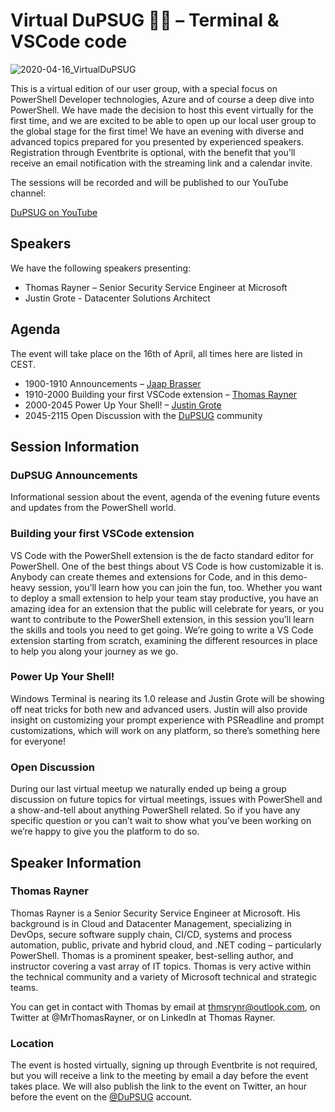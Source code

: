 # Virtual DuPSUG 👩‍💻 – Terminal &amp; VSCode code

![2020-04-16_VirtualDuPSUG](https://i0.wp.com/dupsug.com/wp-content/uploads/2020/04/2020-04-08_VirtualDuPSUG_April.png?resize=768%2C432)

This is a virtual edition of our user group, with a special focus on PowerShell Developer technologies, Azure and of course a deep dive into PowerShell. We have made the decision to host this event virtually for the first time, and we are excited to be able to open up our local user group to the global stage for the first time! We have an evening with diverse and advanced topics prepared for you presented by experienced speakers. Registration through Eventbrite is optional, with the benefit that you’ll receive an email notification with the streaming link and a calendar invite.

The sessions will be recorded and will be published to our YouTube channel:

[DuPSUG on YouTube](https://www.youtube.com/channel/UC5iBPdiO47C_h_y1L0wndLQ)

## Speakers

We have the following speakers presenting:

* Thomas Rayner – Senior Security Service Engineer at Microsoft
* Justin Grote - Datacenter Solutions Architect
 

## Agenda

The event will take place on the 16th of April, all times here are listed in CEST.

* 1900-1910 Announcements – [Jaap Brasser](https://twitter.com/jaap_brasser)
* 1910-2000 Building your first VSCode extension – [Thomas Rayner](https://twitter.com/MrThomasRayner)
* 2000-2045 Power Up Your Shell! – [Justin Grote](https://twitter.com/JustinWGrote)
* 2045-2115 Open Discussion with the [DuPSUG](https://twitter.com/dupsug) community
 

## Session Information

### DuPSUG Announcements

Informational session about the event, agenda of the evening future events and updates from the PowerShell world.

### Building your first VSCode extension

VS Code with the PowerShell extension is the de facto standard editor for PowerShell. One of the best things about VS Code is how customizable it is. Anybody can create themes and extensions for Code, and in this demo-heavy session, you’ll learn how you can join the fun, too. Whether you want to deploy a small extension to help your team stay productive, you have an amazing idea for an extension that the public will celebrate for years, or you want to contribute to the PowerShell extension, in this session you’ll learn the skills and tools you need to get going. We’re going to write a VS Code extension starting from scratch, examining the different resources in place to help you along your journey as we go.

### Power Up Your Shell!

Windows Terminal is nearing its 1.0 release and Justin Grote will be showing off neat tricks for both new and advanced users. Justin will also provide insight on customizing your prompt experience with PSReadline and prompt customizations, which will work on any platform, so there’s something here for everyone!

### Open Discussion

During our last virtual meetup we naturally ended up being a group discussion on future topics for virtual meetings, issues with PowerShell and a show-and-tell about anything PowerShell related. So if you have any specific question or you can’t wait to show what you’ve been working on we’re happy to give you the platform to do so.

## Speaker Information

### Thomas Rayner

Thomas Rayner is a Senior Security Service Engineer at Microsoft. His background is in Cloud and Datacenter Management, specializing in DevOps, secure software supply chain, CI/CD, systems and process automation, public, private and hybrid cloud, and .NET coding – particularly PowerShell. Thomas is a prominent speaker, best-selling author, and instructor covering a vast array of IT topics. Thomas is very active within the technical community and a variety of Microsoft technical and strategic teams.

You can get in contact with Thomas by email at thmsrynr@outlook.com, on Twitter at @MrThomasRayner, or on LinkedIn at Thomas Rayner.

### Location

The event is hosted virtually, signing up through Eventbrite is not required, but you will receive a link to the meeting by email a day before the event takes place. We will also publish the link to the event on Twitter, an hour before the event on the [@DuPSUG](https://twitter.com/dupsug) account.
